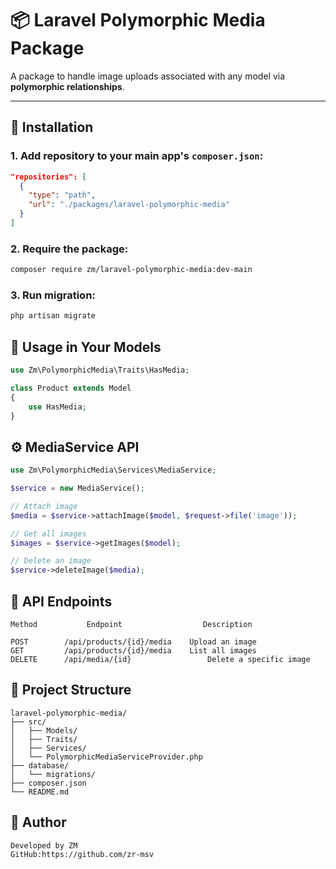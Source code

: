 # 📦 Laravel Polymorphic Media Package

A package to handle image uploads associated with any model via **polymorphic relationships**.

---

## 🚀 Installation

### 1. Add repository to your main app's `composer.json`:

``` json
"repositories": [
  {
    "type": "path",
    "url": "./packages/laravel-polymorphic-media"
  }
]
``` 
### 2. Require the package:
````  bash
composer require zm/laravel-polymorphic-media:dev-main
````

### 3. Run migration:
````  bash
php artisan migrate
````

## 🧩 Usage in Your Models
```` php
use Zm\PolymorphicMedia\Traits\HasMedia;

class Product extends Model
{
    use HasMedia;
}
````

## ⚙️ MediaService API
```` php
use Zm\PolymorphicMedia\Services\MediaService;

$service = new MediaService();

// Attach image
$media = $service->attachImage($model, $request->file('image'));

// Get all images
$images = $service->getImages($model);

// Delete an image
$service->deleteImage($media);

````
## 📡 API Endpoints
```` 
Method	         Endpoint	               Description

POST    	/api/products/{id}/media	Upload an image
GET     	/api/products/{id}/media	List all images
DELETE  	/api/media/{id}	                Delete a specific image
````
## 📂 Project Structure
````
laravel-polymorphic-media/
├── src/
│   ├── Models/
│   ├── Traits/
│   ├── Services/
│   └── PolymorphicMediaServiceProvider.php
├── database/
│   └── migrations/
├── composer.json
└── README.md
````
## 👤 Author
```` 
Developed by ZM
GitHub:https://github.com/zr-msv
````
